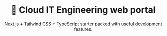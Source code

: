 <div align="center">
  <h1>🔋 Cloud IT Engineering web portal</h1>
  <p>Next.js + Tailwind CSS + TypeScript starter packed with useful development features.</p>
